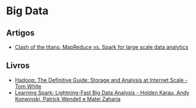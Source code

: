 # Big Data

## Artigos
- [Clash of the titans: MapReduce vs. Spark for large scale data analytics](http://delivery.acm.org/10.1145/2840000/2831365/p2110-shi.pdf?ip=177.220.88.103&id=2831365&acc=ACTIVE%20SERVICE&key=344E943C9DC262BB%2E8F08AE39EA1AD728%2E4D4702B0C3E38B35%2E4D4702B0C3E38B35&CFID=810755829&CFTOKEN=14928319&__acm__=1505758096_07af402ff5932187cc033a00d6e689ae)

## Livros
- [Hadoop: The Definitive Guide: Storage and Analysis at Internet Scale - Tom White](https://www.amazon.com.br/Hadoop-Definitive-Storage-Analysis-Internet-ebook/dp/B00V7B1IZC?__mk_pt_BR=%C3%85M%C3%85%C5%BD%C3%95%C3%91&keywords=hadoop&qid=1538426989&sr=8-2&ref=sr_1_2)
- [Learning Spark: Lightning-Fast Big Data Analysis - Holden Karau, Andy Konwinski, Patrick Wendell e Matei Zaharia](https://www.amazon.com.br/Learning-Spark-Lightning-Fast-Data-Analysis-ebook/dp/B00SW0TY8O/ref=pd_sim_351_1?_encoding=UTF8&pd_rd_i=B00SW0TY8O&pd_rd_r=8eb5b852-c5bb-11e8-8690-b530844d64ad&pd_rd_w=G1PX6&pd_rd_wg=hvDb7&pf_rd_i=desktop-dp-sims&pf_rd_m=A1ZZFT5FULY4LN&pf_rd_p=d515db61-e263-47cd-b9d9-b33c1db68903&pf_rd_r=CV8PAMSNSYHNEAD0650C&pf_rd_s=desktop-dp-sims&pf_rd_t=40701&psc=1&refRID=CV8PAMSNSYHNEAD0650C)
